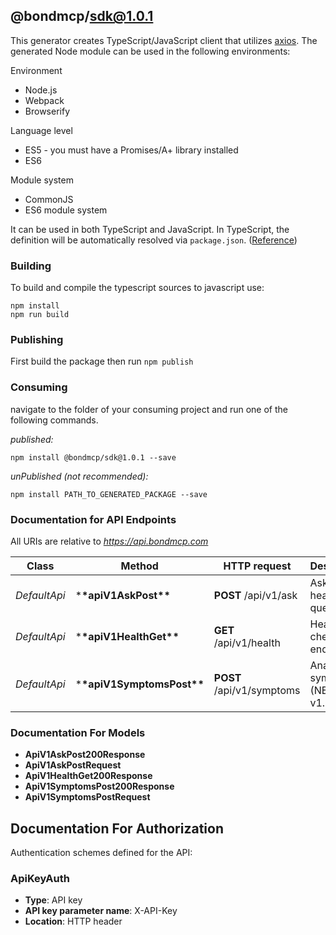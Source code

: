 ## @bondmcp/sdk@1.0.1

This generator creates TypeScript/JavaScript client that utilizes [axios](https://github.com/axios/axios). The generated Node module can be used in the following environments:

Environment

- Node.js
- Webpack
- Browserify

Language level

- ES5 - you must have a Promises/A+ library installed
- ES6

Module system

- CommonJS
- ES6 module system

It can be used in both TypeScript and JavaScript. In TypeScript, the definition will be automatically resolved via `package.json`. ([Reference](https://www.typescriptlang.org/docs/handbook/declaration-files/consumption.html))

### Building

To build and compile the typescript sources to javascript use:

```
npm install
npm run build
```

### Publishing

First build the package then run `npm publish`

### Consuming

navigate to the folder of your consuming project and run one of the following commands.

_published:_

```
npm install @bondmcp/sdk@1.0.1 --save
```

_unPublished (not recommended):_

```
npm install PATH_TO_GENERATED_PACKAGE --save
```

### Documentation for API Endpoints

All URIs are relative to *https://api.bondmcp.com*

| Class        | Method                        | HTTP request              | Description                      |
| ------------ | ----------------------------- | ------------------------- | -------------------------------- |
| _DefaultApi_ | \***\*apiV1AskPost\*\***      | **POST** /api/v1/ask      | Ask a health question            |
| _DefaultApi_ | \***\*apiV1HealthGet\*\***    | **GET** /api/v1/health    | Health check endpoint            |
| _DefaultApi_ | \***\*apiV1SymptomsPost\*\*** | **POST** /api/v1/symptoms | Analyze symptoms (NEW in v1.0.1) |

### Documentation For Models

- **ApiV1AskPost200Response**
- **ApiV1AskPostRequest**
- **ApiV1HealthGet200Response**
- **ApiV1SymptomsPost200Response**
- **ApiV1SymptomsPostRequest**

<a id="documentation-for-authorization"></a>

## Documentation For Authorization

Authentication schemes defined for the API:
<a id="ApiKeyAuth"></a>

### ApiKeyAuth

- **Type**: API key
- **API key parameter name**: X-API-Key
- **Location**: HTTP header
